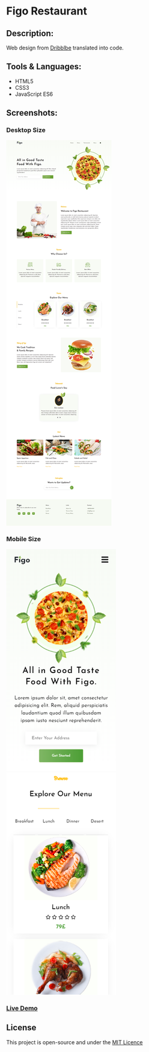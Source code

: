# Figo Restaurant

## Description:

Web design from <a href="dribbble.com">Dribblbe</a> translated into code.

## Tools & Languages:

- HTML5
- CSS3
- JavaScript ES6

## Screenshots:

### Desktop Size
<img src="./images/screencapture-1.png">

### Mobile Size
<img src="./images/screencapture-3.png">
<img src="./images/screencapture-2.png">

### <a href="https://aminebelmahi.github.io/figo-restaurant/.">Live Demo</a>

## License

This project is open-source and under the <a href="https://opensource.org/licenses/MIT">MIT Licence</a>
